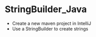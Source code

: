 # StringBuilder_Java

- Create a new maven project in IntelliJ
- Use a StringBuilder to create strings